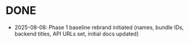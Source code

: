 # DONE

- 2025-08-08: Phase 1 baseline rebrand initiated (names, bundle IDs, backend titles, API URLs set, initial docs updated)
